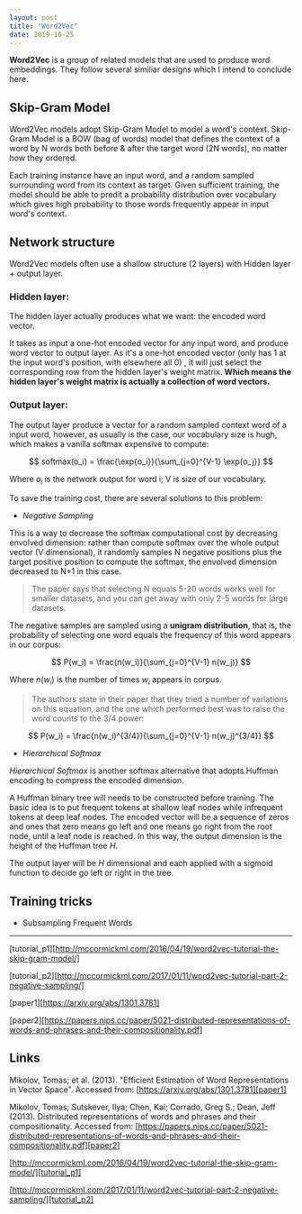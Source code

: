 ```yaml
---
layout: post
title: "Word2Vec"
date: 2019-10-25
---
```


**Word2Vec** is a group of related models that are used to produce word embeddings. They follow several similiar designs which I intend to conclude here.

## Skip-Gram Model

Word2Vec models adopt Skip-Gram Model to model a word's context. Skip-Gram Model is a BOW (bag of words) model that defines the context of a word by N words both before & after the target word (2N words), no matter how they ordered.

Each training instance have an input word, and a random sampled surrounding word from its context as target. Given sufficient training, the model should be able to predit a probability distribution over vocabulary which gives high probability to those words frequently appear in input word's context.

## Network structure

Word2Vec models often use a shallow structure (2 layers) with Hidden layer + output layer.

### Hidden layer:
The hidden layer actually produces what we want: the encoded word vector. 

It takes as input a one-hot encoded vector for any input word, and produce word vector to output layer. As it's a one-hot encoded vector (only has 1 at the input word's position, with elsewhere all 0) , it will just select the corresponding row from the hidden layer's weight matrix. **Which means the hidden layer's weight matrix is actually a collection of word vectors.**

### Output layer:
The output layer produce a vector for a random sampled context word of a input word, however, as usually is the case, our vocabulary size is hugh, which makes a vanilla softmax expensive to compute:

$$ softmax(o_i) = \frac{\exp{o_i}}{\sum_{j=0}^{V-1} \exp{o_j}} $$

Where $o_i$ is the network output for word i; V is size of our vocabulary.

To save the training cost, there are several solutions to this problem:

* _Negative Sampling_

This is a way to decrease the softmax computational cost by decreasing envolved dimension: rather than compute softmax over the whole output vector (V dimensional), it randomly samples N negative positions plus the target positive position to compute the softmax, the envolved dimension decreased to N+1 in this case. 

> The paper says that selecting N equals 5-20 words works well for smaller datasets, and you can get away with only 2-5 words for large datasets.

The negative samples are sampled using a **unigram distribution**, that is, the probability of selecting one word equals the frequency of this word appears in our corpus:

$$ P(w_i) = \frac{n(w_i)}{\sum_{j=0}^{V-1} n(w_j)} $$

Where $n(w_i)$ is the number of times $w_i$ appears in corpus.

> The authors state in their paper that they tried a number of variations on this equation, and the one which performed best was to raise the word counts to the 3/4 power:

$$ P(w_i) = \frac{n(w_i)^{3/4}}{\sum_{j=0}^{V-1} n(w_j)^{3/4}} $$


* _Hierarchical Softmax_

_Hierarchical Softmax_ is another softmax alternative that adopts Huffman encoding to compress the encoded dimension.

A Huffman binary tree will needs to be constructed before training. The basic idea is to put frequent tokens at shallow leaf nodes while infrequent tokens at deep leaf nodes. The encoded vector will be a sequence of zeros and ones that zero means go left and one means go right from the root node, until a leaf node is reached. In this way, the output dimension is the height of the Huffman tree $H$.

The output layer will be $H$ dimensional and each applied with a sigmoid function to decide go left or right in the tree.

## Training tricks

* Subsampling Frequent Words

---

[tutorial_p1][http://mccormickml.com/2016/04/19/word2vec-tutorial-the-skip-gram-model/]

[tutorial_p2][http://mccormickml.com/2017/01/11/word2vec-tutorial-part-2-negative-sampling/]

[paper1][https://arxiv.org/abs/1301.3781]

[paper2][https://papers.nips.cc/paper/5021-distributed-representations-of-words-and-phrases-and-their-compositionality.pdf]

## Links

Mikolov, Tomas; et al. (2013). "Efficient Estimation of Word Representations in Vector Space". Accessed from: [https://arxiv.org/abs/1301.3781][paper1]

Mikolov, Tomas; Sutskever, Ilya; Chen, Kai; Corrado, Greg S.; Dean, Jeff (2013). Distributed representations of words and phrases and their compositionality. Accessed from: [https://papers.nips.cc/paper/5021-distributed-representations-of-words-and-phrases-and-their-compositionality.pdf][paper2]

[http://mccormickml.com/2016/04/19/word2vec-tutorial-the-skip-gram-model/][tutorial_p1]

[http://mccormickml.com/2017/01/11/word2vec-tutorial-part-2-negative-sampling/][tutorial_p2]

